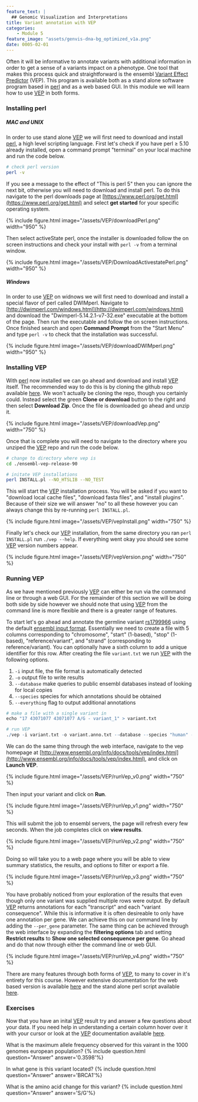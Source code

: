 ```yaml
---
feature_text: |
  ## Genomic Visualization and Interpretations
title: Variant annotation with VEP
categories:
    - Module 5
feature_image: "assets/genvis-dna-bg_optimized_v1a.png"
date: 0005-02-01
---
```


Often it will be informative to annotate variants with additional information in order to get a sense of a variants impact on a phenotype. One tool that makes this process quick and straightforward is the ensembl [Variant Effect Predictor](http://www.ensembl.org/info/docs/tools/vep/index.html) (VEP). This program is available both as a stand alone software program based in [perl](https://www.perl.org/) and as a web based GUI. In this module we will learn how to use [VEP](http://www.ensembl.org/info/docs/tools/vep/index.html) in both forms.

### Installing perl
##### MAC and UNIX
In order to use stand alone [VEP](http://www.ensembl.org/info/docs/tools/vep/index.html) we will first need to download and install [perl](https://www.perl.org/), a high level scripting language. First let's check if you have perl ≥ 5.10 already installed, open a command prompt "terminal" on your local machine and run the code below.
```bash
# check perl version
perl -v
```
If you see a message to the effect of "This is perl 5" then you can ignore the next bit, otherwise you will need to download and install perl. To do this navigate to the perl downloads page at [https://www.perl.org/get.html](https://www.perl.org/get.html) and select **get started** for your specific operating system.

{% include figure.html image="/assets/VEP/downloadPerl.png" width="950" %}

Then select activeState perl, once the installer is downloaded follow the on screen instructions and check your install with `perl -v` from a terminal window.

{% include figure.html image="/assets/VEP/DownloadActivestatePerl.png" width="950" %}

##### Windows
In order to use [VEP](http://www.ensembl.org/info/docs/tools/vep/index.html) on widnows we will first need to download and install a special flavor of perl called DWIMperl. Navigate to [http://dwimperl.com/windows.html](http://dwimperl.com/windows.html) and download the "Dwimperl-5.14.2.1-v7-32.exe" executable at the bottom of the page. Then run the executable and follow the on screen instructions. Once finished search and open **Command Prompt** from the "Start Menu" and type `perl -v` to check that the installation was successful.

{% include figure.html image="/assets/VEP/downloadDWIMperl.png" width="950" %}

### Installing VEP
With [perl](https://www.perl.org/) now installed we can go ahead and download and install [VEP](http://www.ensembl.org/info/docs/tools/vep/index.html) itself. The recommended way to do this is by cloning the github repo available [here](https://github.com/Ensembl/ensembl-vep). We won't actually be cloning the repo, though you certainly could. Instead select the green **Clone or download** button to the right and then select **Download Zip**. Once the file is downloaded go ahead and unzip it.

{% include figure.html image="/assets/VEP/downloadVep.png" width="750" %}

Once that is complete you will need to navigate to the directory where you unziped the [VEP](http://www.ensembl.org/info/docs/tools/vep/index.html) repo and run the code below.

```bash
# change to directory where vep is
cd ./ensembl-vep-release-90

# initate VEP installations
perl INSTALL.pl --NO_HTSLIB --NO_TEST
```

This will start the [VEP](http://www.ensembl.org/info/docs/tools/vep/index.html) installation process. You will be asked if you want to "download local cache files", "download fasta files", and "install plugins". Because of their size we will answer "no" to all these however you can always change this by re-running `perl INSTALL.pl`.

{% include figure.html image="/assets/VEP/vepInstall.png" width="750" %}

Finally let's check our [VEP](http://www.ensembl.org/info/docs/tools/vep/index.html) installation, from the same directory you ran `perl INSTALL.pl` run `./vep --help`. If everything went okay you should see some [VEP](http://www.ensembl.org/info/docs/tools/vep/index.html) version numbers appear.

{% include figure.html image="/assets/VEP/vepVersion.png" width="750" %}

### Running VEP
As we have mentioned previously [VEP](http://www.ensembl.org/info/docs/tools/vep/index.html) can either be run via the command line or through a web GUI. For the remainder of this section we will be doing both side by side however we should note that using [VEP](http://www.ensembl.org/info/docs/tools/vep/index.html) from the command line is more flexible and there is a greater range of features.

To start let's go ahead and annotate the germline variant [rs1799966](https://www.ncbi.nlm.nih.gov/SNP/snp_ref.cgi?type=rs&rs=rs1799966) using the default [ensembl input format](https://www.ensembl.org/info/docs/tools/vep/vep_formats.html). Essentially we need to create a file with 5 columns corresponding to "chromosome", "start" (1-based), "stop" (1-based), "reference/variant", and "strand" (corresponding to reference/variant). You can optionally have a sixth column to add a unique identifier for this row. After creating the file `variant.txt` we run [VEP](http://www.ensembl.org/info/docs/tools/vep/index.html) with the following options.
1. `-i` input file, the file format is automatically detected
2. `-o` output file to write results
3. `--database` make queries to public ensembl databases instead of looking for local copies
4. `--species` species for which annotations should be obtained
5. `--everything` flag to output additional annotations

```R
# make a file with a single variant in
echo "17 43071077 43071077 A/G - variant_1" > variant.txt

# run VEP
./vep -i variant.txt -o variant.anno.txt --database --species "human" --everything
```

We can do the same thing through the web interface, navigate to the vep homepage at [http://www.ensembl.org/info/docs/tools/vep/index.html](http://www.ensembl.org/info/docs/tools/vep/index.html), and click on **Launch VEP**.

{% include figure.html image="/assets/VEP/runVep_v0.png" width="750" %}

Then input your variant and click on **Run**.

{% include figure.html image="/assets/VEP/runVep_v1.png" width="750" %}

This will submit the job to ensembl servers, the page will refresh every few seconds. When the job completes click on **view results**.

{% include figure.html image="/assets/VEP/runVep_v2.png" width="750" %}

Doing so will take you to a web page where you will be able to view summary statistics, the results, and options to filter or export a file.

{% include figure.html image="/assets/VEP/runVep_v3.png" width="750" %}

You have probably noticed from your exploration of the results that even though only one variant was supplied multiple rows were output. By default [VEP](http://www.ensembl.org/info/docs/tools/vep/index.html) returns annotations for each "transcript" and each "variant consequence". While this is informative it is often desireable to only have one annotation per gene. We can achieve this on our command line by adding the `--per_gene` parameter. The same thing can be achieved through the web interface by expanding the **filtering options** tab and setting **Restrict results** to **Show one selected consequence per gene**. Go ahead and do that now through either the command line or web GUI.

{% include figure.html image="/assets/VEP/runVep_v4.png" width="750" %}

There are many features through both forms of [VEP](http://www.ensembl.org/info/docs/tools/vep/index.html), to many to cover in it's entirety for this course. However extensive documentation for the web based version is available [here](http://www.ensembl.org/info/docs/tools/vep/online/index.html) and the stand alone  perl script available [here](http://www.ensembl.org/info/docs/tools/vep/script/index.html).

### Exercises

Now that you have an inital [VEP](http://www.ensembl.org/info/docs/tools/vep/index.html) result try and answer a few questions about your data. If you need help in understanding a certain column hover over it with your cursor or look at the [VEP](http://www.ensembl.org/info/docs/tools/vep/index.html) documentation available [here](http://www.ensembl.org/info/docs/tools/vep/vep_formats.html#output).

What is the maximum allele frequency observed for this vairant in the 1000 genomes european population?
{% include question.html question="Answer" answer='0.3598'%}

In what gene is this variant located?
{% include question.html question="Answer" answer='BRCA1'%}

What is the amino acid change for this variant?
{% include question.html question="Answer" answer='S/G'%}
